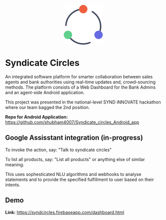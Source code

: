 <p align="center">
<img alt="Syndicate Circles logo" width="128" height="128" src="./public/img/brand/logo.png">
</p>

# Syndicate Circles
An integrated software platform for smarter collaboration between sales agents and bank authorities using real-time updates and, crowd-sourcing methods.
The platform consists of a Web Dashboard for the Bank Admins and an agent-side Android application.

This project was presented in the national-level SYND iNNOVATE hackathon where our team bagged the 2nd position.

**Repo for Android Application:** https://github.com/shubham4007/Syndicate_circles_Android_app

## Google Assisstant integration (in-progress)
To invoke the action, say: "Talk to syndicate circles"

To list all products, say: "List all products" or anything else of similar meaning.

This uses sophesticated NLU algorithms and webhooks to analyse statements and to provide the specified fulfillment to user based on their intents.

## Demo
**Link:** https://syndcircles.firebaseapp.com/dashboard.html
